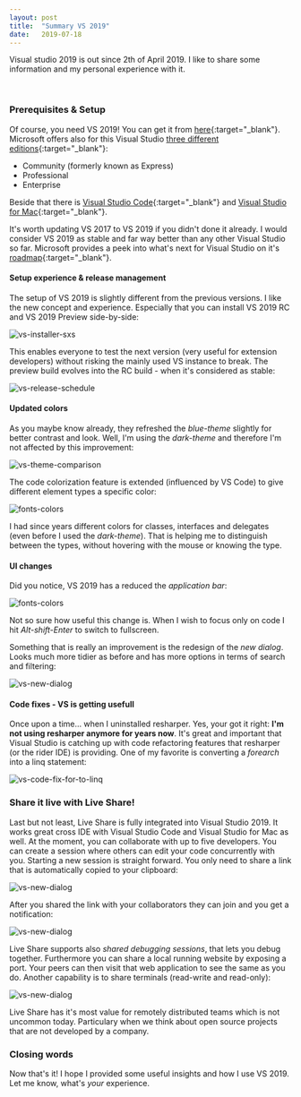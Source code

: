 ```yaml
---
layout: post
title:  "Summary VS 2019"
date:   2019-07-18
---
```


<p class="intro">
    <span class="dropcap">V</span>isual studio 2019 is out since 2th of April 2019.
    I like to share some information and my personal experience with it.
</p>

<br/>

### Prerequisites & Setup

Of course, you need VS 2019! You can get it from [here](https://visualstudio.microsoft.com/vs/){:target="_blank"}.
Microsoft offers also for this Visual Studio [three different editions](https://visualstudio.microsoft.com/vs/compare/){:target="_blank"}:

* Community (formerly known as Express)
* Professional
* Enterprise

Beside that there is [Visual Studio Code](https://code.visualstudio.com/){:target="_blank"} and [Visual Studio for Mac](https://visualstudio.microsoft.com/vs/mac/){:target="_blank"}.

It's worth updating VS 2017 to VS 2019 if you didn't done it already.
I would consider VS 2019 as stable and far way better than any other Visual Studio so far.
Microsoft provides a peek into what's next for Visual Studio on it's [roadmap](https://docs.microsoft.com/en-us/visualstudio/productinfo/vs-roadmap){:target="_blank"}.

#### Setup experience & release management

The setup of VS 2019 is slightly different from the previous versions.
I like the new concept and experience. Especially that you can install VS 2019 RC and VS 2019 Preview side-by-side:

![vs-installer-sxs](/assets/img/vs2019-xp/vs-installer-sxs.png)

This enables everyone to test the next version (very useful for extension developers) without risking the mainly used VS instance to break.
The preview build evolves into the RC build - when it's considered as stable:

![vs-release-schedule](/assets/img/vs2019-xp/vs-release-schedule.png)

#### Updated colors

As you maybe know already, they refreshed the _blue-theme_ slightly for better contrast and look.
Well, I'm using the _dark-theme_ and therefore I'm not affected by this improvement:

![vs-theme-comparison](/assets/img/vs2019-xp/vs-theme-comparison.png)

The code colorization feature is extended (influenced by VS Code) to give different element types a specific color:

![fonts-colors](/assets/img/vs2019-xp/font-and-colors.png)

I had since years different colors for classes, interfaces and delegates (even before I used the _dark-theme_).
That is helping me to distinguish between the types, without hovering with the mouse or knowing the type.

#### UI changes

Did you notice, VS 2019 has a reduced the _application bar_:

![fonts-colors](/assets/img/vs2019-xp/vs-app-bar.png)

Not so sure how useful this change is. When I wish to focus only on code I hit _Alt-shift-Enter_ to switch to fullscreen.

Something that is really an improvement is the redesign of the _new dialog_. 
Looks much more tidier as before and has more options in terms of search and filtering:

![vs-new-dialog](/assets/img/vs2019-xp/vs-new-dialog.png)

#### Code fixes - VS is getting usefull

Once upon a time... when I uninstalled resharper.
Yes, your got it right: **I'm not using resharper anymore for years now**.
It's great and important that Visual Studio is catching up with code refactoring features that resharper (or the rider IDE) is providing.
One of my favorite is converting a _forearch_ into a linq statement:

![vs-code-fix-for-to-linq](/assets/img/vs2019-xp/vs-code-fix-for-to-linq.gif)

### Share it live with Live Share!

Last but not least, Live Share is fully integrated into Visual Studio 2019.
It works great cross IDE with Visual Studio Code and Visual Studio for Mac as well.
At the moment, you can collaborate with up to five developers.
You can create a session where others can edit your code concurrently with you.
Starting a new session is straight forward. You only need to share a link that is automatically copied to your clipboard:

![vs-new-dialog](/assets/img/vs2019-xp/vs-liveshare-start.png)

After you shared the link with your collaborators they can join and you get a notification:

![vs-new-dialog](/assets/img/vs2019-xp/vs-liveshare-notification.png)

Live Share supports also _shared debugging sessions_, that lets you debug together.
Furthermore you can share a local running website by exposing a port.
Your peers can then visit that web application to see the same as you do.
Another capability is to share terminals (read-write and read-only):

![vs-new-dialog](/assets/img/vs2019-xp/vs-liveshare-terminals.png)

Live Share has it's most value for remotely distributed teams which is not uncommon today.
Particulary when we think about open source projects that are not developed by a company.

### Closing words

Now that's it! I hope I provided some useful insights and how I use VS 2019.
Let me know, what's _your_ experience.

